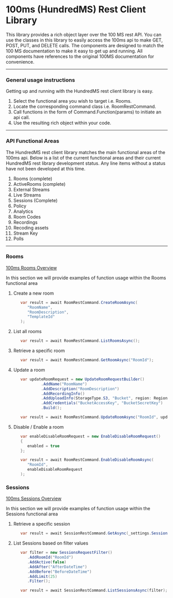 # 100ms (HundredMS) Rest Client Library

This library provides a rich object layer over the 100 MS rest API. You can use the classes in this library
to easily access the 100ms api to make GET, POST, PUT, and DELETE calls. The components are designed to
match the 100 MS documentation to make it easy to get up and running. All components have references to
the original 100MS documentation for convenience.

---

### General usage instructions

Getting up and running with the HundredMS rest client library is easy.

1. Select the functional area you wish to target i.e. Rooms.
2. Locate the corresponding command class i.e. RoomRestCommand.
3. Call functions in the form of Command.Function(params) to initiate an api call.
4. Use the resulting rich object within your code.

---

### API Functional Areas

The HundredMS rest client library matches the main functional areas of the 100ms api. Below is a
list of the current functional areas and their current HundredMS rest library development status.
Any line items without a status have not been developed at this time.

1. Rooms (complete)
2. ActiveRooms (complete)
3. External Streams
4. Live Streams
5. Sessions (Complete)
6. Policy
7. Analytics
8. Room Codes
9. Recordings
10. Recoding assets
11. Stream Key
12. Polls

---

### Rooms

[100ms Rooms Overview](https://www.100ms.live/docs/server-side/v2/api-reference/Rooms/overview)

In this section we will provide examples of function usage within the Rooms functional area

1. Create a new room

   ```c#
      var result = await RoomRestCommand.CreateRoomAsync(
         "RoomName",
         "RoomDescription",
         "TemplateId"
      );
   ```

2. List all rooms

   ```c#
      var result = await RoomRestCommand.ListRoomsAsync();
   ```

3. Retrieve a specific room

   ```c#
      var result = await RoomRestCommand.GetRoomAsync("RoomId");
   ```

4. Update a room

   ```c#
      var updateRoomRequest = new UpdateRoomRequestBuilder()
               .AddName("RoomName")
               .AddDescription("RoomDescription")
               .AddRecordingInfo()
               .AddUploadInfo(StorageType.S3, "Bucket", region: Region.Aws.<region>)
               .AddCredentials("BucketAccessKey", "BucketSecretKey")
               .Build();

      var result = await RoomRestCommand.UpdateRoomAsync("RoomId", updateRoomRequest);
   ```

5. Disable / Enable a room

   ```c#
      var enableDisableRoomRequest = new EnableDisableRoomRequest()
      {
         enabled = true
      };

      var result = await RoomRestCommand.EnableDisableRoomAsync(
         "RoomId",
         enableDisableRoomRequest
      );
   ```

### Sessions

[100ms Sessions Overview](https://www.100ms.live/docs/server-side/v2/api-reference/Sessions/object)

In this section we will provide examples of function usage within the Sessions functional area

1. Retrieve a specific session

   ```c#
      var result = await SessionRestCommand.GetAsync(_settings.SessionId);
   ```

2. List Sessions based on filter values

   ```c#
      var filter = new SessionsRequestFilter()
         .AddRoomId("RoomId")
         .AddActive(false)
         .AddAfter("AfterDateTime")
         .AddBefore("BeforeDateTime")
         .AddLimit(25)
         .Filter();

      var result = await SessionRestCommand.ListSessionsAsync(filter);
   ```
